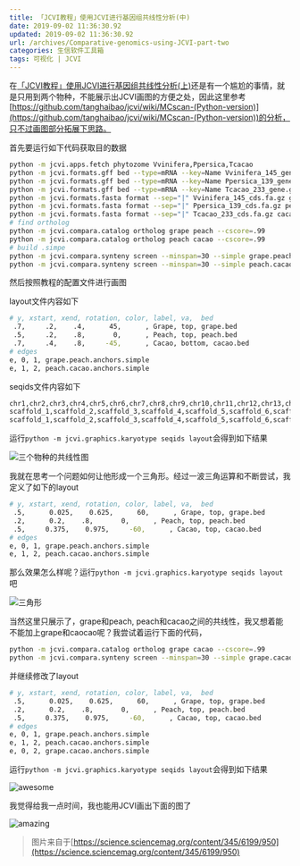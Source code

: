 ```yaml
---
title: 「JCVI教程」使用JCVI进行基因组共线性分析(中)
date: 2019-09-02 11:36:30.92
updated: 2019-09-02 11:36:30.92
url: /archives/Comparative-genomics-using-JCVI-part-two
categories: 生信软件工具箱
tags: 可视化 | JCVI
---
```


在[「JCVI教程」使用JCVI进行基因组共线性分析(上)](/archives/Comparative-genomics-using-JCVI-part-one)还是有一个尴尬的事情，就是只用到两个物种，不能展示出JCVI画图的方便之处，因此这里参考[https://github.com/tanghaibao/jcvi/wiki/MCscan-(Python-version)](https://github.com/tanghaibao/jcvi/wiki/MCscan-(Python-version))的分析，只不过画图部分拓展下思路。

首先要运行如下代码获取目的数据

```bash
python -m jcvi.apps.fetch phytozome Vvinifera,Ppersica,Tcacao
python -m jcvi.formats.gff bed --type=mRNA --key=Name Vvinifera_145_gene.gff3.gz -o grape.bed
python -m jcvi.formats.gff bed --type=mRNA --key=Name Ppersica_139_gene.gff3.gz -o peach.bed
python -m jcvi.formats.gff bed --type=mRNA --key=Name Tcacao_233_gene.gff3.gz -o cacao.bed
python -m jcvi.formats.fasta format --sep="|" Vvinifera_145_cds.fa.gz grape.cds
python -m jcvi.formats.fasta format --sep="|" Ppersica_139_cds.fa.gz peach.cds
python -m jcvi.formats.fasta format --sep="|" Tcacao_233_cds.fa.gz cacao.cds
# find ortholog
python -m jcvi.compara.catalog ortholog grape peach --cscore=.99
python -m jcvi.compara.catalog ortholog peach cacao --cscore=.99
# build .simpe
python -m jcvi.compara.synteny screen --minspan=30 --simple grape.peach.anchors grape.peach.anchors.new 
python -m jcvi.compara.synteny screen --minspan=30 --simple peach.cacao.anchors peach.cacao.anchors.new
```

然后按照教程的配置文件进行画图

layout文件内容如下

```bash
# y, xstart, xend, rotation, color, label, va,  bed
 .7,     .2,    .4,      45,      , Grape, top, grape.bed
 .5,     .2,    .8,       0,      , Peach, top, peach.bed
 .7,     .4,    .8,     -45,      , Cacao, bottom, cacao.bed
# edges
e, 0, 1, grape.peach.anchors.simple
e, 1, 2, peach.cacao.anchors.simple
```

seqids文件内容如下

```bash
chr1,chr2,chr3,chr4,chr5,chr6,chr7,chr8,chr9,chr10,chr11,chr12,chr13,chr14,chr15,chr16,chr17,chr18,chr19
scaffold_1,scaffold_2,scaffold_3,scaffold_4,scaffold_5,scaffold_6,scaffold_7,scaffold_8
scaffold_1,scaffold_2,scaffold_3,scaffold_4,scaffold_5,scaffold_6,scaffold_7,scaffold_8,scaffold_9,scaffold_10r
```

运行`python -m jcvi.graphics.karyotype seqids layout`会得到如下结果

![三个物种的共线性图](https://halo-1252249331.cos.ap-shanghai.myqcloud.com/upload/2019/9/2013053-9297f82212a67096-b45b77baf0e442168bef05dae6b30bb5.png)

我就在思考一个问题如何让他形成一个三角形。经过一波三角运算和不断尝试，我定义了如下的layout

```bash
# y, xstart, xend, rotation, color, label, va,  bed
 .5,      0.025,    0.625,      60,      , Grape, top, grape.bed
 .2,      0.2,    .8,       0,      , Peach, top, peach.bed
 .5,     0.375,    0.975,     -60,      , Cacao, top, cacao.bed
# edges
e, 0, 1, grape.peach.anchors.simple
e, 1, 2, peach.cacao.anchors.simple
```

那么效果怎么样呢？运行`python -m jcvi.graphics.karyotype seqids layout`吧

![三角形](https://halo-1252249331.cos.ap-shanghai.myqcloud.com/upload/2019/9/2013053-3a686b648bf45bb6-602270724f8c483f8a43b19d80ae34b8.png)

当然这里只展示了，grape和peach, peach和cacao之间的共线性，我又想着能不能加上grape和caocao呢？我尝试着运行下面的代码，

```bash
python -m jcvi.compara.catalog ortholog grape cacao --cscore=.99
python -m jcvi.compara.synteny screen --minspan=30 --simple grape.cacao.anchors grape.cacao.anchors.new
```

并继续修改了layout

```bash
# y, xstart, xend, rotation, color, label, va,  bed
 .5,      0.025,    0.625,      60,      , Grape, top, grape.bed
 .2,      0.2,    .8,       0,      , Peach, top, peach.bed
 .5,     0.375,    0.975,     -60,      , Cacao, top, cacao.bed
# edges
e, 0, 1, grape.peach.anchors.simple
e, 1, 2, peach.cacao.anchors.simple
e, 0, 2, grape.cacao.anchors.simple
```

运行`python -m jcvi.graphics.karyotype seqids layout`会得到如下结果

![awesome](https://halo-1252249331.cos.ap-shanghai.myqcloud.com/upload/2019/9/2013053-6577c38e1c3bd97e-b6b6f46a01a447208846c9caca202ddc.png)

我觉得给我一点时间，我也能用JCVI画出下面的图了

![amazing](https://halo-1252249331.cos.ap-shanghai.myqcloud.com/upload/2019/9/2013053-2bcbafc0ba133b15-b59d4a500a284516a7d9068d502fbfa5.png)

> 图片来自于[https://science.sciencemag.org/content/345/6199/950](https://science.sciencemag.org/content/345/6199/950)
